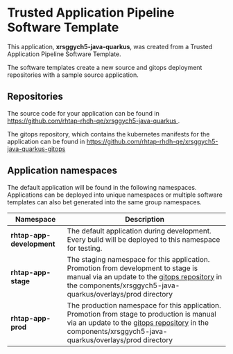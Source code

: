 # Trusted Application Pipeline Software Template

This application, **xrsggych5-java-quarkus**, was created from a Trusted Application Pipeline Software Template.

The software templates create a new source and gitops deployment repositories with a sample source application. 

## Repositories

The source code for your application can be found in [https://github.com/rhtap-rhdh-qe/xrsggych5-java-quarkus ](https://github.com/rhtap-rhdh-qe/xrsggych5-java-quarkus ).
 
The gitops repository, which contains the kubernetes manifests for the application can be found in 
[https://github.com/rhtap-rhdh-qe/xrsggych5-java-quarkus-gitops ](https://github.com/rhtap-rhdh-qe/xrsggych5-java-quarkus-gitops ) 

## Application namespaces 

The default application will be found in the following namespaces. Applications can be deployed into unique namespaces or multiple software templates can also bet generated into the same group namespaces.  

|  Namespace   |  Description   |  
| -------- | -------- |   
| **rhtap-app-development** | The default application during development. Every build will be deployed to this namespace for testing. | 
| **rhtap-app-stage** | The staging namespace for this application. Promotion from development to stage is manual via an update to the [gitops repository](https://github.com/rhtap-rhdh-qe/xrsggych5-java-quarkus-gitops ) in the components/xrsggych5-java-quarkus/overlays/prod directory |  
| **rhtap-app-prod** | The production namespace for this application. Promotion from stage to production is manual via an update to the [gitops repository](https://github.com/rhtap-rhdh-qe/xrsggych5-java-quarkus-gitops ) in the components/xrsggych5-java-quarkus/overlays/prod directory | 